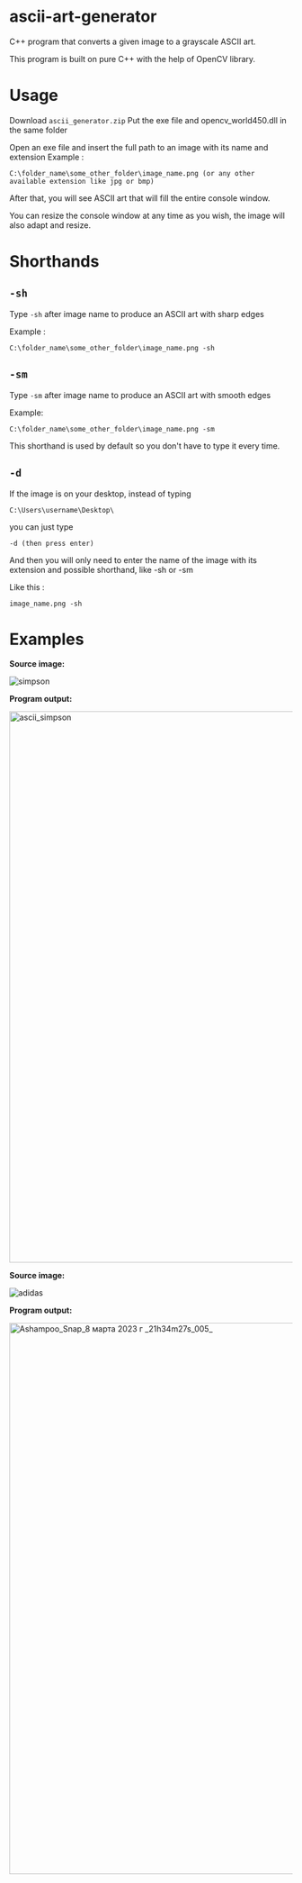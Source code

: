 # ascii-art-generator
C++ program that converts a given image to a grayscale ASCII art.

This program is built on pure C++ with the help of OpenCV library.
# Usage
Download `ascii_generator.zip`
Put the exe file and opencv_world450.dll in the same folder

Open an exe file and insert the full path to an image with its name and extension
Example : 
```
C:\folder_name\some_other_folder\image_name.png (or any other available extension like jpg or bmp)
```
After that, you will see ASCII art that will fill the entire console window.

You can resize the console window at any time as you wish, the image will also adapt and resize.
# Shorthands
## `-sh`
Type `-sh` after image name to produce an ASCII art with sharp edges

Example :
```
C:\folder_name\some_other_folder\image_name.png -sh
```
## `-sm`
Type `-sm` after image name to produce an ASCII art with smooth edges

Example:
```
C:\folder_name\some_other_folder\image_name.png -sm
```
This shorthand is used by default so you don't have to type it every time.
## `-d`
If the image is on your desktop, instead of typing 
```
C:\Users\username\Desktop\
```
you can just type 
```
-d (then press enter)
```
And then you will only need to enter the name of the image with its extension and possible shorthand, like -sh or -sm

Like this : 
```
image_name.png -sh
```
# Examples
**Source image:**

![simpson](https://user-images.githubusercontent.com/108870368/223789561-5baf4af8-5278-48cd-a8c3-3324820dc806.png)

**Program output:**

<img width="979" alt="ascii_simpson" src="https://user-images.githubusercontent.com/108870368/223790077-a1176ada-6c38-428c-9bf1-12c07a86defb.png">

**Source image:**

![adidas](https://user-images.githubusercontent.com/108870368/223790360-d4b9e1c5-c8ae-47bf-8335-5b14919cacc8.jpg)

**Program output:**

<img width="979" alt="Ashampoo_Snap_8 марта 2023 г _21h34m27s_005_" src="https://user-images.githubusercontent.com/108870368/223790468-fc1ab776-a062-4c49-a446-67445149d84d.png">
